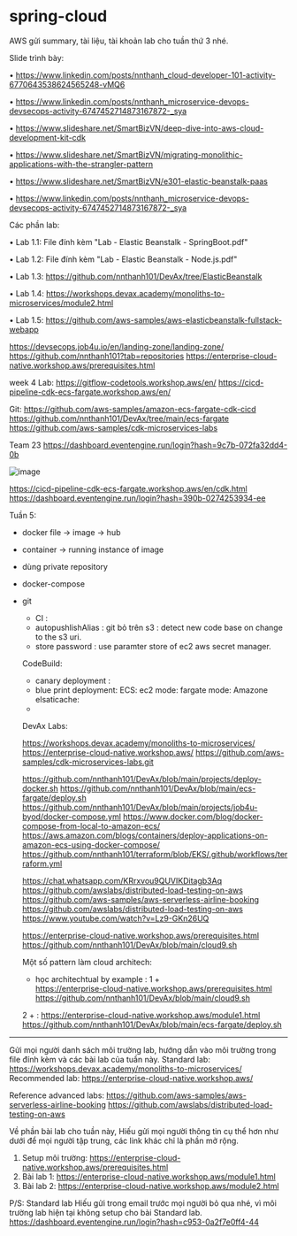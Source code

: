 # spring-cloud

AWS gửi summary, tài liệu, tài khoản lab cho tuần thứ 3 nhé. 

Slide trình bày:

•       https://www.linkedin.com/posts/nnthanh_cloud-developer-101-activity-6770643538624565248-vMQ6 

•       https://www.linkedin.com/posts/nnthanh_microservice-devops-devsecops-activity-6747452714873167872-_sya 

•       https://www.slideshare.net/SmartBizVN/deep-dive-into-aws-cloud-development-kit-cdk 

•       https://www.slideshare.net/SmartBizVN/migrating-monolithic-applications-with-the-strangler-pattern 

•       https://www.slideshare.net/SmartBizVN/e301-elastic-beanstalk-paas 

•       https://www.linkedin.com/posts/nnthanh_microservice-devops-devsecops-activity-6747452714873167872-_sya 

Các phần lab:

•       Lab 1.1: File đính kèm "Lab - Elastic Beanstalk - SpringBoot.pdf"

•  Lab 1.2: File đính kèm "Lab - Elastic Beanstalk - Node.js.pdf"

• Lab 1.3: https://github.com/nnthanh101/DevAx/tree/ElasticBeanstalk 

•       Lab 1.4: https://workshops.devax.academy/monoliths-to-microservices/module2.html 

•       Lab 1.5: https://github.com/aws-samples/aws-elasticbeanstalk-fullstack-webapp

https://devsecops.job4u.io/en/landing-zone/landing-zone/
https://github.com/nnthanh101?tab=repositories
https://enterprise-cloud-native.workshop.aws/prerequisites.html

week 4
Lab:
https://gitflow-codetools.workshop.aws/en/ 
https://cicd-pipeline-cdk-ecs-fargate.workshop.aws/en/ 

Git:
https://github.com/aws-samples/amazon-ecs-fargate-cdk-cicd
https://github.com/nnthanh101/DevAx/tree/main/ecs-fargate
https://github.com/aws-samples/cdk-microservices-labs


Team 23	https://dashboard.eventengine.run/login?hash=9c7b-072fa32dd4-0b

![image](https://user-images.githubusercontent.com/11538195/118352983-92ee3400-b58e-11eb-8e38-5521c89fd481.png)

https://cicd-pipeline-cdk-ecs-fargate.workshop.aws/en/cdk.html
https://dashboard.eventengine.run/login?hash=390b-0274253934-ee


Tuần 5:
+ docker file  -> image -> hub 
+ container -> running instance of image
+ dùng private repository

+ docker-compose 

- git 
  + CI : 
  + autopushlishAlias : git bỏ trên s3 : detect new code base on change to the s3 uri.
  + store password : use paramter store of ec2 aws secret manager.
  
  CodeBuild:
    + canary deployment : 
    + blue print deployment: 
  ECS:
    ec2 mode:
    fargate mode:
 Amazone elsaticache:
   + 
  
  DevAx Labs:
 
  https://workshops.devax.academy/monoliths-to-microservices/
  https://enterprise-cloud-native.workshop.aws/
  https://github.com/aws-samples/cdk-microservices-labs.git

  https://github.com/nnthanh101/DevAx/blob/main/projects/deploy-docker.sh
  https://github.com/nnthanh101/DevAx/blob/main/ecs-fargate/deploy.sh
  https://github.com/nnthanh101/DevAx/blob/main/projects/job4u-byod/docker-compose.yml
  https://www.docker.com/blog/docker-compose-from-local-to-amazon-ecs/
  https://aws.amazon.com/blogs/containers/deploy-applications-on-amazon-ecs-using-docker-compose/
  https://github.com/nnthanh101/terraform/blob/EKS/.github/workflows/terraform.yml
  
     https://chat.whatsapp.com/KRrxvou9QUVIKDitagb3Aq
     https://github.com/awslabs/distributed-load-testing-on-aws
     https://github.com/aws-samples/aws-serverless-airline-booking
     https://github.com/awslabs/distributed-load-testing-on-aws
     https://www.youtube.com/watch?v=Lz9-GKn26UQ
     
     https://enterprise-cloud-native.workshop.aws/prerequisites.html
     https://github.com/nnthanh101/DevAx/blob/main/cloud9.sh

  Một số pattern làm cloud architech: 
    + học architechtual by example :
     1 +  
        https://enterprise-cloud-native.workshop.aws/prerequisites.html
        https://github.com/nnthanh101/DevAx/blob/main/cloud9.sh
        
     2 + :
       https://enterprise-cloud-native.workshop.aws/module1.html
        https://github.com/nnthanh101/DevAx/blob/main/ecs-fargate/deploy.sh
 
---------------------------------------------------------------------------------------

Gửi mọi người danh sách môi trường lab, hướng dẫn vào môi trường trong file đính kèm và các bài lab của tuần này.
Standard lab: https://workshops.devax.academy/monoliths-to-microservices/
Recommended lab: https://enterprise-cloud-native.workshop.aws/

Reference advanced labs:
https://github.com/aws-samples/aws-serverless-airline-booking
https://github.com/awslabs/distributed-load-testing-on-aws

Về phần bài lab cho tuần này, Hiếu gửi mọi người thông tin cụ thể hơn như dưới để mọi người tập trung,
các link khác chỉ là phần mở rộng. 
1. Setup môi trường: https://enterprise-cloud-native.workshop.aws/prerequisites.html 
2. Bài lab 1: https://enterprise-cloud-native.workshop.aws/module1.html 
3. Bài lab 2: https://enterprise-cloud-native.workshop.aws/module2.html 

P/S: Standard lab Hiếu gửi trong email trước mọi người bỏ qua nhé, vì môi trường lab hiện tại không setup cho bài Standard lab.
https://dashboard.eventengine.run/login?hash=c953-0a2f7e0ff4-44




